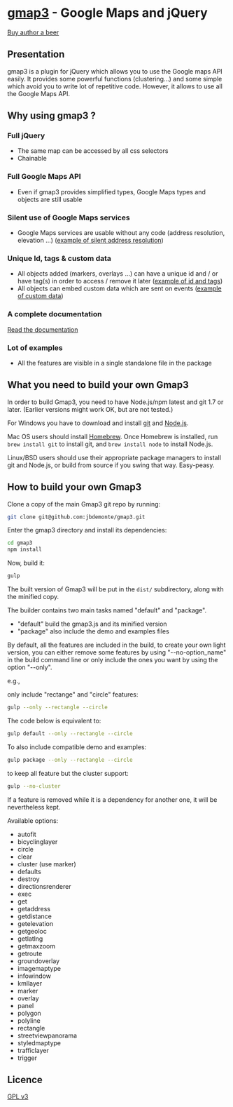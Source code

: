 [gmap3](http://gmap3.net/) - Google Maps and jQuery
===================================================

[Buy author a beer](https://www.paypal.com/cgi-bin/webscr?cmd=_s-xclick&hosted_button_id=WCUX27CFV79S2)

Presentation
------------

gmap3 is a plugin for jQuery which allows you to use the Google maps API easily.
It provides some powerful functions (clustering...) and some simple which avoid you to write lot of repetitive code.
However, it allows to use all the Google Maps API.

Why using gmap3 ?
-----------------

### Full jQuery
 - The same map can be accessed by all css selectors
 - Chainable

### Full Google Maps API
 - Even if gmap3 provides simplified types, Google Maps types and objects are still usable

### Silent use of Google Maps services
 - Google Maps services are usable without any code (address resolution, elevation ...) ([example of silent address resolution](http://gmap3.net/en/catalog/10-overlays/marker-41))

### Unique Id, tags & custom data
 - All objects added (markers, overlays ...) can have a unique id and / or have tag(s) in order to access / remove it later ([example of id and tags](http://gmap3.net/en/catalog/16-misc/clear-59))
 - All objects can embed custom data which are sent on events ([example of custom data](http://gmap3.net/en/catalog/10-overlays/marker-41))

### A complete documentation
 [Read the documentation](http://gmap3.net/en/catalog/)

### Lot of examples 
 - All the features are visible in a single standalone file in the package


What you need to build your own Gmap3
--------------------------------------

In order to build Gmap3, you need to have Node.js/npm latest and git 1.7 or later.
(Earlier versions might work OK, but are not tested.)

For Windows you have to download and install [git](http://git-scm.com/downloads) and [Node.js](http://nodejs.org/download/).

Mac OS users should install [Homebrew](http://mxcl.github.com/homebrew/). Once Homebrew is installed, run `brew install git` to install git,
and `brew install node` to install Node.js.

Linux/BSD users should use their appropriate package managers to install git and Node.js, or build from source
if you swing that way. Easy-peasy.

How to build your own Gmap3
----------------------------

Clone a copy of the main Gmap3 git repo by running:

```bash
git clone git@github.com:jbdemonte/gmap3.git
```

Enter the gmap3 directory and install its dependencies:
```bash
cd gmap3
npm install
```

Now, build it:
```bash
gulp
```

The built version of Gmap3 will be put in the `dist/` subdirectory, along with the minified copy.

The builder contains two main tasks named "default" and "package".
  - "default" build the gmap3.js and its minified version
  - "package" also include the demo and examples files

By default, all the features are included in the build, to create your own light version, you can either remove some features by using "--no-option_name" in the build command line or only include the ones you want by using the option "--only".

e.g.,

only include "rectange" and "circle" features:
```bash
gulp --only --rectangle --circle
```
The code below is equivalent to:
```bash
gulp default --only --rectangle --circle
```
To also include compatible demo and examples:
```bash
gulp package --only --rectangle --circle
```

to keep all feature but the cluster support:
```bash
gulp --no-cluster
```

If a feature is removed while it is a dependency for another one, it will be nevertheless kept.

Available options:
 - autofit
 - bicyclinglayer
 - circle
 - clear
 - cluster (use marker)
 - defaults
 - destroy
 - directionsrenderer
 - exec
 - get
 - getaddress
 - getdistance
 - getelevation
 - getgeoloc
 - getlatlng
 - getmaxzoom
 - getroute
 - groundoverlay
 - imagemaptype
 - infowindow
 - kmllayer
 - marker
 - overlay
 - panel
 - polygon
 - polyline
 - rectangle
 - streetviewpanorama
 - styledmaptype
 - trafficlayer
 - trigger


Licence
-------
[GPL v3](http://www.gnu.org/licenses/gpl.html)